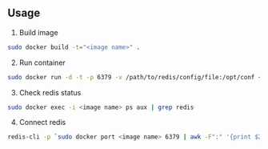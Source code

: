 ## Usage

1. Build image

```bash
sudo docker build -t="<image name>" .
```

2. Run container

```bash
sudo docker run -d -t -p 6379 -v /path/to/redis/config/file:/opt/conf <image name> /opt/conf/redis.conf
```

3. Check redis status

```bash
sudo docker exec -i <image name> ps aux | grep redis
```

4. Connect redis

```bash
redis-cli -p `sudo docker port <image name> 6379 | awk -F":" '{print $2}'`
```
